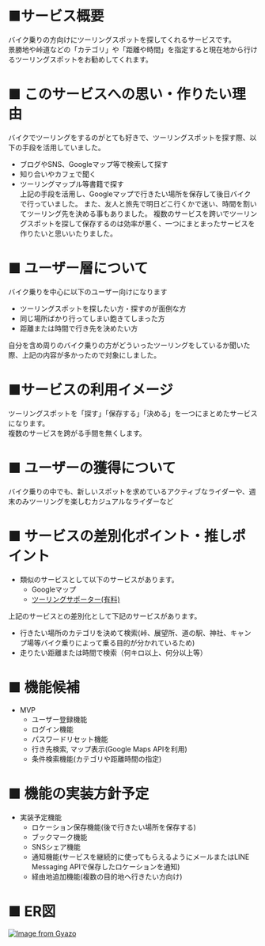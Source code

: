 # ■サービス概要  
バイク乗りの方向けにツーリングスポットを探してくれるサービスです。  
景勝地や峠道などの「カテゴリ」や「距離や時間」を指定すると現在地から行けるツーリングスポットをお勧めしてくれます。

# ■ このサービスへの思い・作りたい理由  
バイクでツーリングをするのがとても好きで、ツーリングスポットを探す際、以下の手段を活用していました。  
- ブログやSNS、Googleマップ等で検索して探す
- 知り合いやカフェで聞く
- ツーリングマップル等書籍で探す  
上記の手段を活用し、Googleマップで行きたい場所を保存して後日バイクで行っていました。
また、友人と旅先で明日どこ行くかで迷い、時間を割いてツーリング先を決める事もありました。
複数のサービスを跨いでツーリングスポットを探して保存するのは効率が悪く、一つにまとまったサービスを作りたいと思いいたりました。  

# ■ ユーザー層について  
バイク乗りを中心に以下のユーザー向けになります  
- ツーリングスポットを探したい方・探すのが面倒な方
- 同じ場所ばかり行ってしまい飽きてしまった方
- 距離または時間で行き先を決めたい方

自分を含め周りのバイク乗りの方がどういったツーリングをしているか聞いた際、上記の内容が多かったので対象にしました。  

# ■サービスの利用イメージ  
ツーリングスポットを「探す」「保存する」「決める」を一つにまとめたサービスになります。  
複数のサービスを跨がる手間を無くします。

# ■ ユーザーの獲得について  
バイク乗りの中でも、新しいスポットを求めているアクティブなライダーや、週末のみツーリングを楽しむカジュアルなライダーなど

# ■ サービスの差別化ポイント・推しポイント
- 類似のサービスとして以下のサービスがあります。
  - Googleマップ
  - [ツーリングサポーター(有料)](https://play.google.com/store/apps/details?id=com.navitime.local.bike&hl=ja&gl=US&pli=1)

上記のサービスとの差別化として下記のサービスがあります。
- 行きたい場所のカテゴリを決めて検索(峠、展望所、道の駅、神社、キャンプ場等バイク乗りによって乗る目的が分かれているため)
- 走りたい距離または時間で検索（何キロ以上、何分以上等）

# ■ 機能候補  
- MVP
  - ユーザー登録機能
  - ログイン機能
  - パスワードリセット機能
  - 行き先検索, マップ表示(Google Maps APIを利用)
  - 条件検索機能(カテゴリや距離時間の指定)

# ■ 機能の実装方針予定
- 実装予定機能
  - ロケーション保存機能(後で行きたい場所を保存する)
  - ブックマーク機能
  - SNSシェア機能
  - 通知機能(サービスを継続的に使ってもらえるようにメールまたはLINE Messaging APIで保存したロケーションを通知)
  - 経由地追加機能(複数の目的地へ行きたい方向け)


# ■ ER図
[![Image from Gyazo](https://i.gyazo.com/1749643e17bb6ccb9574ac01e283c194.png)](https://gyazo.com/1749643e17bb6ccb9574ac01e283c194)
